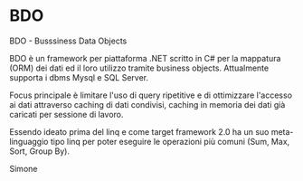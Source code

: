 # BDO
BDO - Busssiness Data Objects

BDO è un framework per piattaforma .NET scritto in C# per la mappatura (ORM) dei dati ed il loro utilizzo tramite business objects.
Attualmente supporta i dbms Mysql e SQL Server.

Focus principale è limitare l'uso di query ripetitive e di ottimizzare l'accesso ai dati attraverso caching di dati condivisi, caching in memoria dei dati già caricati per sessione di lavoro.

Essendo ideato prima del linq e come target framework 2.0 ha un suo meta-linguaggio tipo linq per poter eseguire le operazioni più comuni (Sum, Max, Sort, Group By).

Simone
